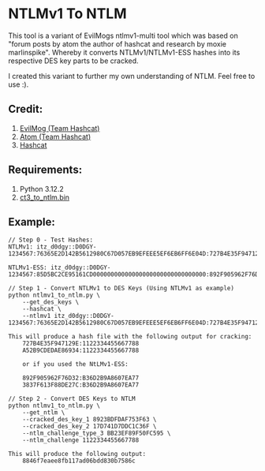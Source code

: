 # NTLMv1 To NTLM
This tool is a variant of EvilMogs ntlmv1-multi tool which was based on "forum posts by atom the author of hashcat and research by moxie marlinspike". 
Whereby it converts NTLMv1/NTLMv1-ESS hashes into its respective DES key parts to be cracked. 

I created this variant to further my own understanding of NTLM. Feel free to use :).

## Credit:
 1. [EvilMog (Team Hashcat)](https://github.com/evilmog/ntlmv1-multi)
 2. [Atom (Team Hashcat)](https://hashcat.net/forum/thread-5832.html)
 3. [Hashcat](https://hashcat.net/)

## Requirements:
 1. Python 3.12.2
 2. [ct3_to_ntlm.bin](https://github.com/hashcat/hashcat-utils/blob/master/src/ct3_to_ntlm.c)

## Example:
```
// Step 0 - Test Hashes:
NTLMv1: itz_d0dgy::D0DGY-1234567:76365E2D142B5612980C67D057EB9EFEEE5EF6EB6FF6E04D:727B4E35F947129EA52B9CDEDAE86934BB23EF89F50FC595:1122334455667788

NTLMv1-ESS: itz_d0dgy::D0DGY-1234567:85D5BC2CE95161CD00000000000000000000000000000000:892F905962F76D323837F613F88DE27C2BBD6C9ABCD021D0:1122334455667788

// Step 1 - Convert NTLMv1 to DES Keys (Using NTLMv1 as example)
python ntlmv1_to_ntlm.py \
    --get_des_keys \
    --hashcat \
    --ntlmv1 itz_d0dgy::D0DGY-1234567:76365E2D142B5612980C67D057EB9EFEEE5EF6EB6FF6E04D:727B4E35F947129EA52B9CDEDAE86934BB23EF89F50FC595:1122334455667788

This will produce a hash file with the following output for cracking:
    727B4E35F947129E:1122334455667788
    A52B9CDEDAE86934:1122334455667788

    or if you used the NtLMv1-ESS:

    892F905962F76D32:B36D2B9A8607EA77
    3837F613F88DE27C:B36D2B9A8607EA77

// Step 2 - Convert DES Keys to NTLM
python ntlmv1_to_ntlm.py \
    --get_ntlm \
    --cracked_des_key_1 8923BDFDAF753F63 \
    --cracked_des_key_2 17D741D7DDC1C36F \
    --ntlm_challenge_type_3 BB23EF89F50FC595 \
    --ntlm_challenge 1122334455667788

This will produce the following output:
    8846f7eaee8fb117ad06bdd830b7586c
```

